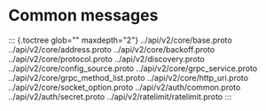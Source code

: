 Common messages
===============

::: {.toctree glob="" maxdepth="2"}
../api/v2/core/base.proto ../api/v2/core/address.proto
../api/v2/core/backoff.proto ../api/v2/core/protocol.proto
../api/v2/discovery.proto ../api/v2/core/config_source.proto
../api/v2/core/grpc_service.proto ../api/v2/core/grpc_method_list.proto
../api/v2/core/http_uri.proto ../api/v2/core/socket_option.proto
../api/v2/auth/common.proto ../api/v2/auth/secret.proto
../api/v2/ratelimit/ratelimit.proto
:::
